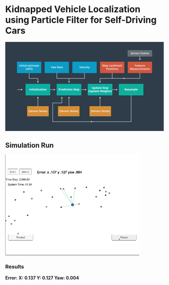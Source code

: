 [//]: # (Image References)

[image1]: ./pictures/map.png "Map"
[image2]: ./pictures/success.gif "Success"

# **Kidnapped Vehicle Localization using Particle Filter for Self-Driving Cars** 

![alt text][image1]


## Simulation Run
![alt text][image2]

### Results
**Error:** **X: 0.137 Y: 0.127 Yaw: 0.004**